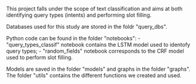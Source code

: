 This project falls under the scope of text classification and aims at both identifying query types (intents) and performing slot filling.

Databases used for this study are stored in the foldr "query_dbs".

Python code can be found in the folder "notebooks":
    - "query_types_classif" notebook contains the LSTM model used to identofy query types; 
    - "random_fields" notebook corresponds to the CRF model used to perform slot filling.
    
Models are saved in the folder "models" and graphs in the folder "graphs". The folder "utils" contains the different functions we created and used. 
